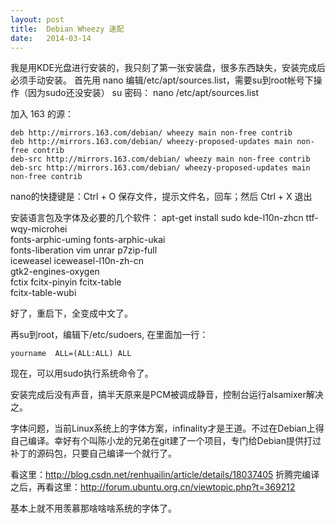 ```yaml
---
layout: post
title:  Debian Wheezy 速配
date:   2014-03-14
---
```


我是用KDE光盘进行安装的，我只刻了第一张安装盘，很多东西缺失，安装完成后必须手动安装。
首先用 nano 编辑/etc/apt/sources.list，需要su到root帐号下操作（因为sudo还没安装）
    su
    密码：
    nano /etc/apt/sources.list
    
加入 163 的源：

    deb http://mirrors.163.com/debian/ wheezy main non-free contrib
    deb http://mirrors.163.com/debian/ wheezy-proposed-updates main non-free contrib
    deb-src http://mirrors.163.com/debian/ wheezy main non-free contrib
    deb-src http://mirrors.163.com/debian/ wheezy-proposed-updates main non-free contrib
    
nano的快捷键是：Ctrl + O 保存文件，提示文件名，回车；然后 Ctrl + X 退出

    

安装语言包及字体及必要的几个软件：
    apt-get install sudo kde-l10n-zhcn ttf-wqy-microhei  \
                         fonts-arphic-uming fonts-arphic-ukai \
                         fonts-liberation vim unrar p7zip-full \
                         iceweasel iceweasel-l10n-zh-cn \
                         gtk2-engines-oxygen \
                         fctix fcitx-pinyin fcitx-table \
                         fcitx-table-wubi

好了，重启下，全变成中文了。

再su到root，编辑下/etc/sudoers, 在里面加一行：

    yourname  ALL=(ALL:ALL) ALL

现在，可以用sudo执行系统命令了。

安装完成后没有声音，搞半天原来是PCM被调成静音，控制台运行alsamixer解决之。

字体问题，当前Linux系统上的字体方案，infinality才是王道。不过在Debian上得自己编译。幸好有个叫陈小龙的兄弟在git建了一个项目，专门给Debian提供打过补丁的源码包，只要自己编译一个就行了。

看这里：<http://blog.csdn.net/renhuailin/article/details/18037405>
折腾完编译之后，再看这里：<http://forum.ubuntu.org.cn/viewtopic.php?t=369212>

基本上就不用羡慕那啥啥啥系统的字体了。

